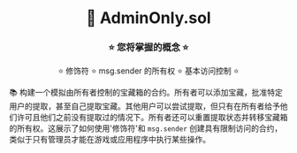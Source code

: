 <div align="center">

# 🚀 AdminOnly.sol

### ⭐ 您将掌握的概念 ⭐

⭐ 修饰符 ⭐ msg.sender 的所有权 ⭐ 基本访问控制 ⭐

</div>

📚 构建一个模拟由所有者控制的宝藏箱的合约。所有者可以添加宝藏，批准特定用户的提取，甚至自己提取宝藏。其他用户可以尝试提取，但只有在所有者给予他们许可且他们之前没有提取过的情况下。所有者还可以重置提取状态并转移宝藏箱的所有权。这展示了如何使用'修饰符'和 `msg.sender` 创建具有限制访问的合约，类似于只有管理员才能在游戏或应用程序中执行某些操作。
